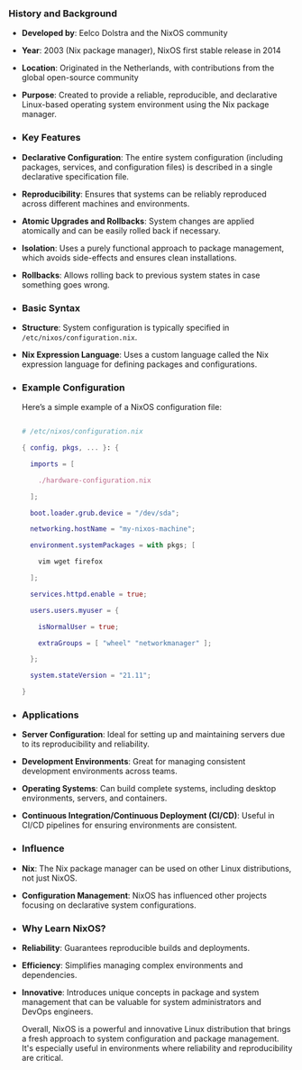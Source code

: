 ### **History and Background**
- **Developed by**: Eelco Dolstra and the NixOS community
- **Year**: 2003 (Nix package manager), NixOS first stable release in 2014
- **Location**: Originated in the Netherlands, with contributions from the global open-source community
- **Purpose**: Created to provide a reliable, reproducible, and declarative Linux-based operating system environment using the Nix package manager.
- ### **Key Features**
- **Declarative Configuration**: The entire system configuration (including packages, services, and configuration files) is described in a single declarative specification file.
- **Reproducibility**: Ensures that systems can be reliably reproduced across different machines and environments.
- **Atomic Upgrades and Rollbacks**: System changes are applied atomically and can be easily rolled back if necessary.
- **Isolation**: Uses a purely functional approach to package management, which avoids side-effects and ensures clean installations.
- **Rollbacks**: Allows rolling back to previous system states in case something goes wrong.
- ### **Basic Syntax**
- **Structure**: System configuration is typically specified in `/etc/nixos/configuration.nix`.
- **Nix Expression Language**: Uses a custom language called the Nix expression language for defining packages and configurations.
- ### **Example Configuration**
  
  Here’s a simple example of a NixOS configuration file:
  
  ```nix
  
  # /etc/nixos/configuration.nix
  
  { config, pkgs, ... }: {
  
    imports = [ 
  
      ./hardware-configuration.nix
  
    ];
  
    boot.loader.grub.device = "/dev/sda";
  
    networking.hostName = "my-nixos-machine";
  
    environment.systemPackages = with pkgs; [
  
      vim wget firefox
  
    ];
  
    services.httpd.enable = true;
  
    users.users.myuser = {
  
      isNormalUser = true;
  
      extraGroups = [ "wheel" "networkmanager" ];
  
    };
  
    system.stateVersion = "21.11";
  
  }
  
  ```
- ### **Applications**
- **Server Configuration**: Ideal for setting up and maintaining servers due to its reproducibility and reliability.
- **Development Environments**: Great for managing consistent development environments across teams.
- **Operating Systems**: Can build complete systems, including desktop environments, servers, and containers.
- **Continuous Integration/Continuous Deployment (CI/CD)**: Useful in CI/CD pipelines for ensuring environments are consistent.
- ### **Influence**
- **Nix**: The Nix package manager can be used on other Linux distributions, not just NixOS.
- **Configuration Management**: NixOS has influenced other projects focusing on declarative system configurations.
- ### **Why Learn NixOS?**
- **Reliability**: Guarantees reproducible builds and deployments.
- **Efficiency**: Simplifies managing complex environments and dependencies.
- **Innovative**: Introduces unique concepts in package and system management that can be valuable for system administrators and DevOps engineers.
  
  Overall, NixOS is a powerful and innovative Linux distribution that brings a fresh approach to system configuration and package management. It's especially useful in environments where reliability and reproducibility are critical.